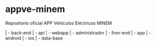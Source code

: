 # appve-minem
Repositorio oficial APP Vehículos Eléctricos MINEM

| - back-end
	| - api
	| - webapp
	| - administrador
| - fron-end
| - app
	| - android
	| - ios
| - data-base
